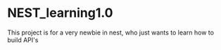 # NEST_learning1.0
This project is for a very newbie in nest, who just wants to learn how to build API's 
